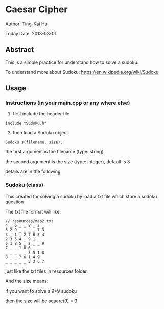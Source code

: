 # Caesar Cipher
Author: Ting-Kai Hu

Today Date: 2018-08-01

## Abstract
This is a simple practice for understand how to solve a sudoku.

To understand more about Sudoku: https://en.wikipedia.org/wiki/Sudoku

## Usage
### Instructions (in your main.cpp or any where else)
1. first include the header file
 ```
 include "Sudoku.h"
 ```
2. then load a Sudoku object
 ```
 Sudoku s(filename, size);
 ```
the first argument is the filename (type: string)

the second argument is the size (type: integer), default is 3

details are in the following

### Sudoku (class)
This created for solving a sudoku by load a txt file which store a sudoku question

The txt file format will like:
 ```
 // resources/map2.txt
 4 _ 6 _ _ 8 _ 2 _
 5 2 9 _ _ _ _ 7 3
 3 _ 1 _ 2 7 6 5 4
 2 3 5 4 _ 9 1 _ _
 6 1 8 5 _ 2 _ _ 9
 7 _ _ 1 8 6 _ _ _
 _ _ _ _ _ 3 5 1 8
 8 _ _ 7 6 1 4 9 _
 _ _ _ _ _ 5 3 6 7
 ```
just like the txt files in resources folder.

And the size means:

if you want to solve a 9*9 sudoku

then the size will be square(9) = 3
